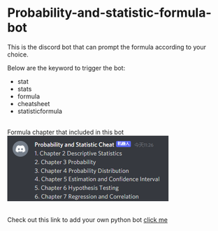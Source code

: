 # Probability-and-statistic-formula-bot
This is the discord bot that can prompt the formula according to your choice.

Below are the keyword to trigger the bot:
* stat
* stats
* formula
* cheatsheet
* statisticformula


\
Formula chapter that included in this bot \
![Probability and Statistic Chapter](images/chapter.png)


\
Check out this link to add your own python bot [click me](https://realpython.com/how-to-make-a-discord-bot-python/)
